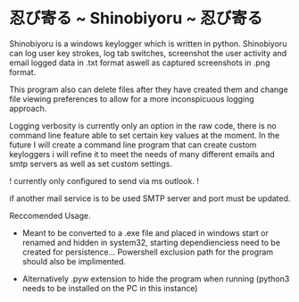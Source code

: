# 忍び寄る ~ Shinobiyoru ~ 忍び寄る

Shinobiyoru is a windows keylogger which is written in python. Shinobiyoru can log user key strokes, log tab switches, screenshot the user activity and email logged data in .txt format aswell as captured screenshots in .png format.

This program also can delete files after they have created them and change file viewing preferences to allow for a more inconspicuous logging approach.

Logging verbosity is currently only an option in the raw code, there is no command line feature able to set certain key values at the moment. In the future I will create a command line program that can create custom keyloggers i will refine it to meet the needs of many different emails and smtp servers as well as set custom settings.

! currently only configured to send via ms outlook. ! 

if another mail service is to be used SMTP server and port must be updated.

Reccomended Usage.

- Meant to be converted to a .exe file and placed in windows start or renamed and hidden in system32, starting dependienciess need to be created for persistence... Powershell  exclusion path for the program should also be implimented.

- Alternatively .pyw extension to hide the program when running (python3 needs to be installed on the PC in this instance)

